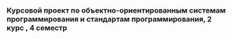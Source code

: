 <h3>Курсовой проект по объектно-ориентированным системам программирования и стандартам программирования, 2 курс , 4 семестр</h3>

